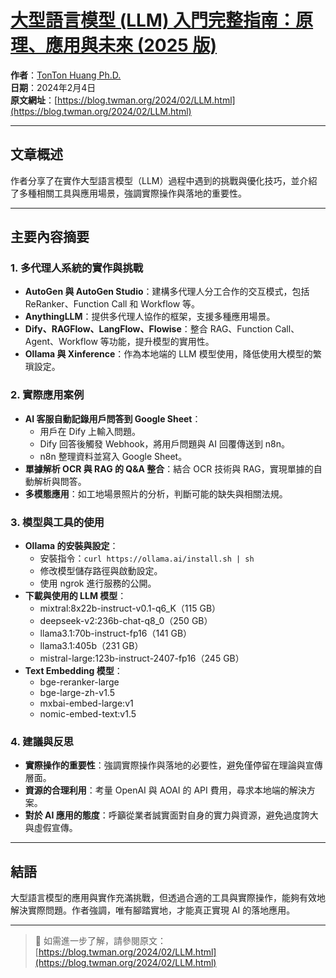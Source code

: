 # [大型語言模型 (LLM) 入門完整指南：原理、應用與未來 (2025 版)](https://deep-learning-101.github.io/)

**作者**：[TonTon Huang Ph.D.](https://www.twman.org/)   
**日期**：2024年2月4日  
**原文網址**：[https://blog.twman.org/2024/02/LLM.html](https://blog.twman.org/2024/02/LLM.html)

---

## 文章概述

作者分享了在實作大型語言模型（LLM）過程中遇到的挑戰與優化技巧，並介紹了多種相關工具與應用場景，強調實際操作與落地的重要性。

---

## 主要內容摘要

### 1. 多代理人系統的實作與挑戰

- **AutoGen 與 AutoGen Studio**：建構多代理人分工合作的交互模式，包括 ReRanker、Function Call 和 Workflow 等。
- **AnythingLLM**：提供多代理人協作的框架，支援多種應用場景。
- **Dify、RAGFlow、LangFlow、Flowise**：整合 RAG、Function Call、Agent、Workflow 等功能，提升模型的實用性。
- **Ollama 與 Xinference**：作為本地端的 LLM 模型使用，降低使用大模型的繁瑣設定。

### 2. 實際應用案例

- **AI 客服自動記錄用戶問答到 Google Sheet**：
  - 用戶在 Dify 上輸入問題。
  - Dify 回答後觸發 Webhook，將用戶問題與 AI 回覆傳送到 n8n。
  - n8n 整理資料並寫入 Google Sheet。
- **單據解析 OCR 與 RAG 的 Q&A 整合**：結合 OCR 技術與 RAG，實現單據的自動解析與問答。
- **多模態應用**：如工地場景照片的分析，判斷可能的缺失與相關法規。

### 3. 模型與工具的使用

- **Ollama 的安裝與設定**：
  - 安裝指令：`curl https://ollama.ai/install.sh | sh`
  - 修改模型儲存路徑與啟動設定。
  - 使用 ngrok 進行服務的公開。
- **下載與使用的 LLM 模型**：
  - mixtral:8x22b-instruct-v0.1-q6_K（115 GB）
  - deepseek-v2:236b-chat-q8_0（250 GB）
  - llama3.1:70b-instruct-fp16（141 GB）
  - llama3.1:405b（231 GB）
  - mistral-large:123b-instruct-2407-fp16（245 GB）
- **Text Embedding 模型**：
  - bge-reranker-large
  - bge-large-zh-v1.5
  - mxbai-embed-large:v1
  - nomic-embed-text:v1.5

### 4. 建議與反思

- **實際操作的重要性**：強調實際操作與落地的必要性，避免僅停留在理論與宣傳層面。
- **資源的合理利用**：考量 OpenAI 與 AOAI 的 API 費用，尋求本地端的解決方案。
- **對於 AI 應用的態度**：呼籲從業者誠實面對自身的實力與資源，避免過度誇大與虛假宣傳。

---

## 結語

大型語言模型的應用與實作充滿挑戰，但透過合適的工具與實際操作，能夠有效地解決實際問題。作者強調，唯有腳踏實地，才能真正實現 AI 的落地應用。

---

> 📖 如需進一步了解，請參閱原文：  
> [https://blog.twman.org/2024/02/LLM.html](https://blog.twman.org/2024/02/LLM.html)
